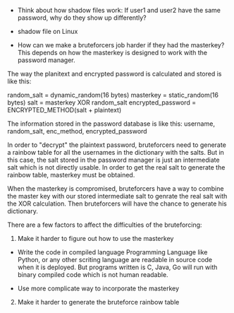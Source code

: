 
 * Think about how shadow files work: If user1 and user2 have the same password, why do they show up differently? 
  * shadow file on Linux

 * How can we make a bruteforcers job harder if they had the masterkey?
  This depends on how the masterkey is designed to work with the password manager.

  The way the planitext and encrypted password is calculated and stored is like this:

  random_salt = dynamic_random(16 bytes)
  masterkey = static_random(16 bytes)
  salt = masterkey XOR random_salt
  encrypted_password = ENCRYPTED_METHOD(salt + plaintext)

  The information stored in the password database is like this:
  username, random_salt, enc_method, encrypted_password

  In order to "decrypt" the plaintext password, bruteforcers need to generate a rainbow table for all the usernames in the dictionary with the salts.
But in this case, the salt stored in the password manager is just an intermediate salt which is not directly usable. In order to get the real salt to generate the rainbow table, masterkey must be obtained. 

  When the masterkey is compromised, bruteforcers have a way to combine the master key with our stored intermediate salt to genrate the real salt with the XOR calculation. Then bruteforcers will have the chance to generate his dictionary.

  There are a few factors to affect the difficulties of the bruteforcing: 

  1. Make it harder to figure out how to use the masterkey

   * Write the code in compiled language
    Programming Language like Python, or any other scriting language are readable in source code when it is deployed. But programs written is C, Java, Go will run with binary compiled code which is not human readable.

   * Use more complicate way to incorporate the masterkey

  2. Make it harder to generate the bruteforce rainbow table

